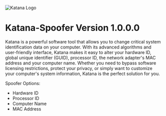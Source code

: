![Katana Logo](https://raw.githubusercontent.com/impiff/Katana-Spoofer/main/Katana.png)

# Katana-Spoofer Version 1.0.0.0
Katana is a powerful software tool that allows you to change critical system identification data on your computer. With its advanced algorithms and user-friendly interface, Katana makes it easy to alter your hardware ID, global unique identifier (GUID), processor ID, the network adapter's MAC address and your computer name. Whether you need to bypass software licensing restrictions, protect your privacy, or simply want to customize your computer's system information, Katana is the perfect solution for you.

Spoofer Options:
- Hardware ID
- Processor ID
- Computer Name
- MAC Address
